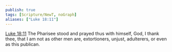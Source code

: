 ```yaml
---
publish: true
tags: [Scripture/NewT, noGraph]
aliases: ["Luke 18:11"]
---
```

[Luke 18:11](https://churchofjesuschrist.org/study/scriptures/nt/luke/18?lang=eng&id=p11#p11) The Pharisee stood and prayed thus with himself, God, I thank thee, that I am not as other men are, extortioners, unjust, adulterers, or even as this publican.
